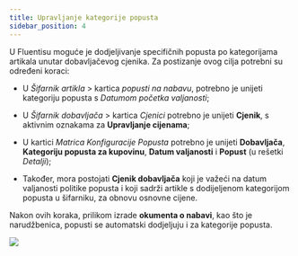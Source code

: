 ```yaml
---
title: Upravljanje kategorije popusta
sidebar_position: 4
---
```


U Fluentisu moguće je dodjeljivanje specifičnih popusta po kategorijama artikala unutar dobavljačevog cjenika. 
Za postizanje ovog cilja potrebni su određeni koraci:

- U *Šifarnik artikla* > kartica *popusti na nabavu*, potrebno je unijeti kategoriju popusta s *Datumom početka valjanosti*;  

- U *Šifarnik dobavljača* > kartica *Cjenici* potrebno je unijeti  **Cjenik**, s aktivnim oznakama za **Upravljanje cijenama**;  

- U kartici *Matrica Konfiguracije Popusta* potrebno je unijeti  **Dobavljača**, **Kategoriju popusta za kupovinu**, **Datum valjanosti** i **Popust** (u rešetki *Detalji*);  
- Također, mora postojati **Cjenik dobavljača** koji je važeći na datum valjanosti politike popusta i koji sadrži artikle s dodijeljenom kategorijom popusta u šifarniku, za obnovu osnovne cijene. 

Nakon ovih koraka, prilikom izrade **okumenta o nabavi**, kao što je narudžbenica, popusti se automatski dodjeljuju i za kategorije popusta.

![](/img/it-it/purchase/discount-categories/purchase-order.png)